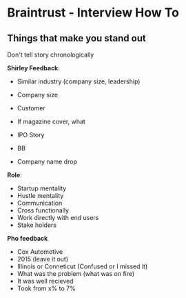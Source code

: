 # Braintrust - Interview How To


## Things that make you stand out
Don't tell story chronologically

**Shirley Feedback**:
- Similar industry (company size, leadership)
- Company size
- Customer
- If magazine cover, what
- IPO Story

- BB
- Company name drop 

**Role**:
- Startup mentality
- Hustle mentality
- Communication
- Cross functionally
- Work directly with end users
- Stake holders

**Pho feedback**
- Cox Automotive
- 2015 (leave it out)
- Illinois or Conneticut (Confused or I missed it)
- What was the problem (what was on fire)
- It was well recieved
- Took from x% to 7%
